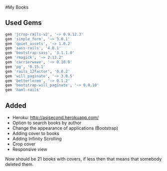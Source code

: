 #My Books

## Used Gems
~~~ruby
gem 'jcrop-rails-v2', '~> 0.9.12.3'
gem 'simple_form', '~> 3.0.1'
gem 'quiet_assets', '~> 1.0.2'
gem 'sass-rails', '4.0.1'
gem 'bootstrap-sass', '3.1.1.0'
gem 'rmagick', '~> 2.13.2'
gem 'carrierwave', '~> 0.10.0'
gem 'pg', '0.15.1'
gem 'rails_12factor', '0.0.2'
gem 'will_paginate', '~> 3.0.5'
gem 'betterlorem', '~> 0.1.2'
gem 'bootstrap-will_paginate', '~> 0.0.10'
gem 'haml-rails'
~~~

## Added
* Heroku: http://asisecond.herokuapp.com/
* Option to search books by author
* Change the appearance of applications (Bootstrap)
* Adding cover to books
* Adding Infinity Scrolling
* Crop cover
* Responsive view

Now should be 21 books with covers, if less then that means that somebody deleted them.

